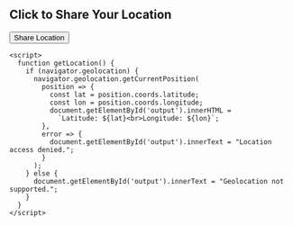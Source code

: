 <!DOCTYPE html>
<html>
  <head>
    <title>Share Your Location</title>
  </head>
  <body>
    <h2>Click to Share Your Location</h2>
    <button onclick="getLocation()">Share Location</button>
    <p id="output"></p>

    <script>
      function getLocation() {
        if (navigator.geolocation) {
          navigator.geolocation.getCurrentPosition(
            position => {
              const lat = position.coords.latitude;
              const lon = position.coords.longitude;
              document.getElementById('output').innerHTML =
                `Latitude: ${lat}<br>Longitude: ${lon}`;
            },
            error => {
              document.getElementById('output').innerText = "Location access denied.";
            }
          );
        } else {
          document.getElementById('output').innerText = "Geolocation not supported.";
        }
      }
    </script>
  </body>
</html>
